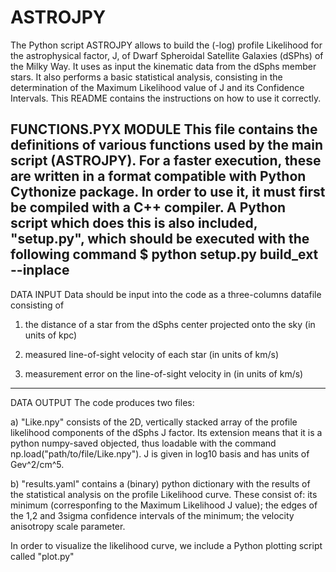 # ASTROJPY
The Python script ASTROJPY allows to build the (-log) profile Likelihood for the astrophysical factor, J, of Dwarf Spheroidal Satellite Galaxies (dSPhs) of the Milky Way. It uses as input the kinematic data from the dSphs member stars. It also performs a basic statistical analysis, consisting in the determination of the Maximum Likelihood value of J and its Confidence Intervals. This README contains the instructions on how to use it correctly.

FUNCTIONS.PYX MODULE
This file contains the definitions of various functions used by the main script (ASTROJPY). For a faster execution, these are
written in a format compatible with Python Cythonize package. In order to use it, it must first be compiled with a C++ compiler. A Python script which does this is also included, "setup.py", which should be executed with the following command
$ python setup.py build_ext --inplace
-------------------------------------------------------------------------------------------------------------------------------

DATA INPUT
Data should be input into the code as a three-columns datafile consisting of

1) the distance of a star from the dSphs center projected onto the sky (in units of kpc)

2) measured line-of-sight velocity of each star (in units of km/s)

3) measurement error on the line-of-sight velocity in (in units of km/s)
-------------------------------------------------------------------------------------------------------------------------------

DATA OUTPUT
The code produces two files:

a) "Like.npy" consists of the 2D, vertically stacked array of the profile likelihood components of the dSphs J factor. Its extension means that it is a python numpy-saved objected, thus loadable with the command np.load("path/to/file/Like.npy").
J is given in log10 basis and has units of Gev^2/cm^5. 

b) "results.yaml" contains a (binary) python dictionary with the results of the statistical analysis on the profile
  Likelihood curve. These consist of: its minimum (corresponfing to the Maximum Likelihood J value); the edges of the 1,2 and    3sigma confidence intervals of the minimum; the velocity anisotropy scale parameter.

In order to visualize the likelihood curve, we include a Python plotting script called "plot.py"

